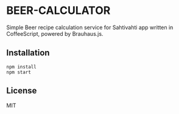 # BEER-CALCULATOR

Simple Beer recipe calculation service for Sahtivahti app written in CoffeeScript, powered by Brauhaus.js.

## Installation

```
npm install
npm start
```

## License

MIT
